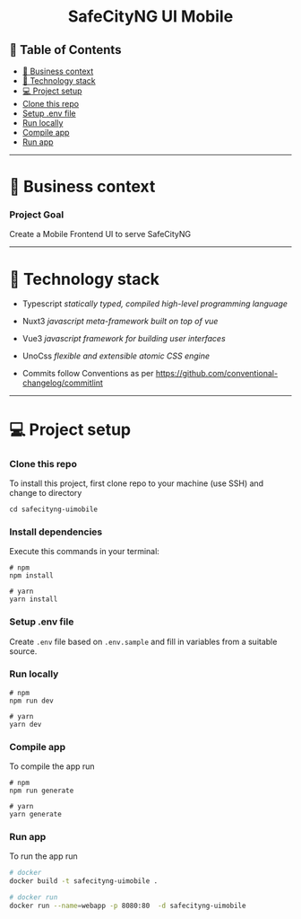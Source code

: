 <h1 align='center'>
  SafeCityNG UI Mobile
</h1>

## 📜 Table of Contents
- [🧐 Business context](#-business-context)
- [🔨 Technology stack](#-technology-stack)
- [💻 Project setup](#-project-setup)
- [Clone this repo](#clone-this-repo)
- [Setup .env file](#setup-env-file)
- [Run locally](#run-locally)
- [Compile app](#compile-app)
- [Run app](#run-app)

---

# 🧐 Business context

### Project Goal
Create a Mobile Frontend UI to serve SafeCityNG 

---

# 🔨 Technology stack

- Typescript _statically typed, compiled high-level programming language_
- Nuxt3 _javascript meta-framework built on top of vue_
- Vue3 _javascript framework for building user interfaces_
- UnoCss _flexible and extensible atomic CSS engine_

- Commits follow Conventions as per https://github.com/conventional-changelog/commitlint
---


# 💻 Project setup


### Clone this repo

To install this project, first clone repo to your machine (use SSH) and change to directory

```
cd safecityng-uimobile
```

### Install dependencies

Execute this commands in your terminal:

```
# npm
npm install

# yarn 
yarn install
```

### Setup .env file

Create `.env` file based on `.env.sample` and fill in variables from a suitable source.

### Run locally

```
# npm
npm run dev

# yarn 
yarn dev
```

### Compile app
To compile the app run 

```
# npm
npm run generate

# yarn 
yarn generate
```


### Run app
To run the app run 

```sh
# docker
docker build -t safecityng-uimobile .

# docker run
docker run --name=webapp -p 8080:80  -d safecityng-uimobile
```

